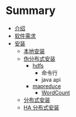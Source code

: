 # Summary

* [介绍](README.md)
* [软件需求](ruan-jian-xu-qiu.md)
* [安装](chapter1.md)
  * [本地安装](ben-di-an-zhuang.md)
  * [伪分布式安装](huo-fen-bu-shi-an-zhuang.md)
    * [hdfs](huo-fen-bu-shi-an-zhuang/hdfsming-ling-xing.md)
      * 命令行
      * java api
    * [mapreduce](huo-fen-bu-shi-an-zhuang/mapreduce.md)
      * [WordCount](huo-fen-bu-shi-an-zhuang/mapreduce/wordcount.md)
  * [分布式安装](fen-bu-shi-an-zhuang.md)
  * [HA 分布式安装](ha-fen-bu-shi-an-zhuang.md)

